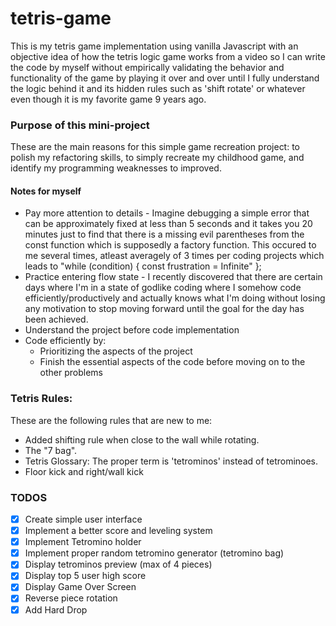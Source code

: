 # tetris-game
This is my tetris game implementation using vanilla Javascript with an objective idea of how the tetris logic game works from a video so I can write the code by myself without empirically validating the behavior and functionality of the game by playing it over and over until I fully understand the logic behind it and its hidden rules such as 'shift rotate' or whatever even though it is my favorite game 9 years ago.

### Purpose of this mini-project
These are the main reasons for this simple game recreation project: to polish my refactoring skills, to simply recreate my childhood game, and identify my programming weaknesses to improved.

#### Notes for myself
* Pay more attention to details - Imagine debugging a simple error that can be approximately fixed at less than 5 seconds and it takes you 20 minutes just to find that there is a missing evil parentheses from the const function which is supposedly a factory function. This occured to me several times, atleast averagely of 3 times per coding projects which leads to "while (condition) { const frustration = Infinite" };
* Practice entering flow state - I recently discovered that there are certain days where I'm in a state of godlike coding where I somehow code efficiently/productively and actually knows what I'm doing without losing any motivation to stop moving forward until the goal for the day has been achieved. 
* Understand the project before code implementation
* Code efficiently by:
    *   Prioritizing the aspects of the project
    *   Finish the essential aspects of the code before moving on to the other problems



### Tetris Rules:
These are the following rules that are new to me:
- Added shifting rule when close to the wall while rotating.
- The "7 bag".
- Tetris Glossary: The proper term is 'tetrominos' instead of tetrominoes.
- Floor kick and right/wall kick

### TODOS
- [X] Create simple user interface
- [X] Implement a better score and leveling system
- [X] Implement Tetromino holder
- [X] Implement proper random tetromino generator (tetromino bag)
- [X] Display tetrominos preview (max of 4 pieces)
- [X] Display top 5 user high score
- [X] Display Game Over Screen
- [X] Reverse piece rotation
- [X] Add Hard Drop 